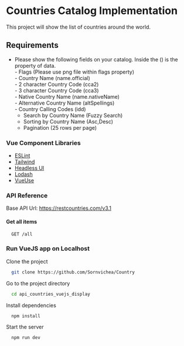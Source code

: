 # Countries Catalog Implementation

This project will show the list of countries around the world. 


## Requirements
  - Please show the following fields on your catalog. Inside the () is the property of data. <br>
        - Flags (Please use png file within flags property) <br>
        - Country Name (name.official) <br>
        - 2 character Country Code (cca2) <br>
        - 3 character Country Code (cca3) <br>
        - Native Country Name (name.nativeName) <br>
        - Alternative Country Name (altSpellings) <br>
        - Country Calling Codes (idd) <br>
    - Search by Country Name (Fuzzy Search) <br>
    - Sorting by Country Name (Asc,Desc) <br>
    - Pagination (25 rows per page) <br>



### Vue Component Libraries
- [ESLint](https://eslint.org)
- [Tailwind](https://tailwindcss.com)
- [Headless UI](https://headlessui.com)
- [Lodash](https://lodash.com)
- [VueUse](https://vueuse.org)

### API Reference

Base API Url: https://restcountries.com/v3.1

#### Get all items

```
  GET /all
```

### Run VueJS app on Localhost

Clone the project

```bash
  git clone https://github.com/Sornvichea/Country
```

Go to the project directory

```bash
  cd api_countries_vuejs_display
```

Install dependencies

```bash
  npm install
```

Start the server

```bash
  npm run dev
```



